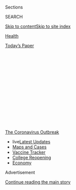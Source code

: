 <div id="app">

<div>

<div>

<div>

<div class="NYTAppHideMasthead css-1q2w90k e1suatyy0">

<div class="section css-ui9rw0 e1suatyy2">

<div class="css-eph4ug er09x8g0">

<div class="css-6n7j50">

</div>

<span class="css-1dv1kvn">Sections</span>

<div class="css-10488qs">

<span class="css-1dv1kvn">SEARCH</span>

</div>

[Skip to content](#site-content)[Skip to site
index](#site-index)

</div>

<div id="masthead-section-label" class="css-1wr3we4 eaxe0e00">

[Health](https://www.nytimes.com/section/health)

</div>

<div class="css-10698na e1huz5gh0">

</div>

</div>

<div id="masthead-bar-one" class="section hasLinks css-15hmgas e1csuq9d3">

<div class="css-uqyvli e1csuq9d0">

</div>

<div class="css-1uqjmks e1csuq9d1">

</div>

<div class="css-9e9ivx">

[](https://myaccount.nytimes.com/auth/login?response_type=cookie&client_id=vi)

</div>

<div class="css-1bvtpon e1csuq9d2">

[Today’s
Paper](https://www.nytimes.com/section/todayspaper)

</div>

</div>

</div>

</div>

<div data-aria-hidden="false">

<div id="site-content" data-role="main">

<div>

<div class="css-1aor85t" style="opacity:0.000000001;z-index:-1;visibility:hidden">

<div class="css-1hqnpie">

<div class="css-epjblv">

<span class="css-17xtcya">[Health](/section/health)</span><span class="css-x15j1o">|</span><span class="css-fwqvlz">Surfaces?
Sneezes? Sex? How the Coronavirus Can and Cannot
Spread</span>

</div>

<div class="css-k008qs">

<div class="css-1iwv8en">

<span class="css-18z7m18"></span>

<div>

</div>

</div>

<span class="css-1n6z4y">https://nyti.ms/2y13VqV</span>

<div class="css-1705lsu">

<div class="css-4xjgmj">

<div class="css-4skfbu" data-role="toolbar" data-aria-label="Social Media Share buttons, Save button, and Comments Panel with current comment count" data-testid="share-tools">

  - 
  - 
  - 
  - 
    
    <div class="css-6n7j50">
    
    </div>

  - 

</div>

</div>

</div>

</div>

</div>

</div>

<div id="NYT_TOP_BANNER_REGION" class="css-13pd83m">

<div>

<div id="styln-prism-menu-1592847958612" class="section interactive-content interactive-size-medium css-1edisqu">

<div class="css-17ih8de interactive-body">

<div id="scroll-container" class="css-1gj85ro">

[<span class="styln-title-wrap"><span class="css-1pje3qr">The
Coronavirus</span><span class="css-1pje3qr">
Outbreak</span></span>](https://www.nytimes.com/news-event/coronavirus?action=click&pgtype=Article&state=default&region=TOP_BANNER&context=storylines_menu)

  - <span class="css-kqxiym" data-emphasize="true">live</span>[Latest
    Updates](https://www.nytimes.com/2020/08/03/world/coronavirus-covid-19.html?action=click&pgtype=Article&state=default&region=TOP_BANNER&context=storylines_menu)
  - [Maps and
    Cases](https://www.nytimes.com/interactive/2020/us/coronavirus-us-cases.html?action=click&pgtype=Article&state=default&region=TOP_BANNER&context=storylines_menu)
  - [Vaccine
    Tracker](https://www.nytimes.com/interactive/2020/science/coronavirus-vaccine-tracker.html?action=click&pgtype=Article&state=default&region=TOP_BANNER&context=storylines_menu)
  - [College
    Reopening](https://www.nytimes.com/2020/08/02/us/covid-college-reopening.html?action=click&pgtype=Article&state=default&region=TOP_BANNER&context=storylines_menu)
  - [Economy](https://www.nytimes.com/live/2020/08/03/business/stock-market-today-coronavirus?action=click&pgtype=Article&state=default&region=TOP_BANNER&context=storylines_menu)

</div>

</div>

</div>

</div>

</div>

<div id="top-wrapper" class="css-1sy8kpn">

<div id="top-slug" class="css-l9onyx">

Advertisement

</div>

[Continue reading the main
story](#after-top)

<div class="ad top-wrapper" style="text-align:center;height:100%;display:block;min-height:250px">

<div id="top" class="place-ad" data-position="top" data-size-key="top">

</div>

</div>

<div id="after-top">

</div>

</div>

<div>

<div id="sponsor-wrapper" class="css-1hyfx7x">

<div id="sponsor-slug" class="css-19vbshk">

Supported by

</div>

[Continue reading the main
story](#after-sponsor)

<div id="sponsor" class="ad sponsor-wrapper" style="text-align:center;height:100%;display:block">

</div>

<div id="after-sponsor">

</div>

</div>

<div class="css-186x18t">

</div>

<div class="css-1vkm6nb ehdk2mb0">

# Surfaces? Sneezes? Sex? How the Coronavirus Can and Cannot Spread

</div>

What you need to know about how the virus is transmitted.

<div class="css-79elbk" data-testid="photoviewer-wrapper">

<div class="css-z3e15g" data-testid="photoviewer-wrapper-hidden">

</div>

<div class="css-1a48zt4 ehw59r15" data-testid="photoviewer-children">

![<span class="css-16f3y1r e13ogyst0" data-aria-hidden="true">The rose
and yellow spheres are viral particles, which came from a coronavirus
sample collected from one of the first cases in the United
States.</span><span class="css-cnj6d5 e1z0qqy90" itemprop="copyrightHolder"><span class="css-1ly73wi e1tej78p0">Credit...</span><span><span>Elizabeth
R. Fischer/National Institute of Allergy and Infectious Diseases’ Rocky
Mountain
Laboratories</span></span></span>](https://static01.nyt.com/images/2020/02/27/world/27xp-spread-pix3/27xp-spread-pix3-articleLarge.jpg?quality=75&auto=webp&disable=upscale)

</div>

</div>

<div class="css-18e8msd">

<div class="css-vp77d3 epjyd6m0">

<div class="css-1baulvz">

By [<span class="css-1baulvz last-byline" itemprop="name">Heather
Murphy</span>](https://www.nytimes.com/by/heather-murphy)

</div>

</div>

  - May 26,
    2020

  - 
    
    <div class="css-4xjgmj">
    
    <div class="css-pvvomx" data-role="toolbar" data-aria-label="Social Media Share buttons, Save button, and Comments Panel with current comment count" data-testid="share-tools">
    
      - 
      - 
      - 
      - 
        
        <div class="css-6n7j50">
        
        </div>
    
      - 
    
    </div>
    
    </div>

</div>

<div class="css-mdjrty">

[阅读简体中文版](https://cn.nytimes.com/health/20200303/coronavirus-how-it-spreads/ "Read in Simplified Chinese")[閱讀繁體中文版](https://cn.nytimes.com/health/20200303/coronavirus-how-it-spreads/zh-hant/ "Read in Traditional Chinese")[Leer
en
español](https://www.nytimes.com/es/2020/03/03/espanol/ciencia-y-tecnologia/coronavirus-como-se-transmite.html "Read in Spanish")

</div>

</div>

<div class="section meteredContent css-1r7ky0e" name="articleBody" itemprop="articleBody">

<div class="css-1fanzo5 StoryBodyCompanionColumn">

<div class="css-53u6y8">

*\[This article is part of the developing coronavirus coverage, and may
be outdated.* [*Go here for the latest on the
coronavirus*](https://www.nytimes.com/news-event/coronavirus)*.\]*

A delicate but highly contagious virus, roughly one-900th the width of a
human hair, is spreading from person to person around the world. The
[coronavirus](https://www.nytimes.com/2020/03/03/world/coronavirus-news.html),
as it’s known, has already [infected more than 200,000 people in 140
countries](https://www.nytimes.com/interactive/2020/world/coronavirus-maps.html).

Because this virus is so new, experts’ understanding of how it spreads
is limited. They can, however, offer some guidance about how it does —
and does not — seem to be transmitted.

## If I cross paths with a sick person, will I get sick, too?

You walk into a crowded grocery store. A shopper has the coronavirus.
What puts you most at risk of getting infected by that person?

</div>

</div>

<div class="css-1fanzo5 StoryBodyCompanionColumn">

<div class="css-53u6y8">

Experts agree they have a great deal to learn, but four factors are
likely to play some role: how close you get; how long you are near the
person; whether that person projects viral droplets on you; and how much
you touch your face. (Of course, [your age and
health](https://www.nytimes.com/2020/02/20/health/coronavirus-men-women.html)
are also major factors.)

Also, the larger the number of people in the store — or in any other
situation —<span class="css-8l6xbc evw5hdy0"> </span>the greater the
chance that you’ll cross paths with an infected person, which is why so
many health officials are now urging people to avoid crowds and to
[cancel
gatherings](https://www.cdc.gov/coronavirus/2019-ncov/community/large-events/mass-gatherings-ready-for-covid-19.html)
large and small.

</div>

</div>

<div>

</div>

<div class="css-1fanzo5 StoryBodyCompanionColumn">

<div class="css-53u6y8">

## What’s a viral droplet?

It is a droplet containing viral particles. A virus is a tiny
codependent microbe that attaches to a cell, takes over, makes more of
itself and moves on to its next host. This is its “lifestyle,” said Gary
Whittaker, a professor of virology at the Cornell University College of
Veterinary Medicine.

A “naked” virus can’t go anywhere unless it’s hitching a ride with a
droplet of mucus or saliva, said Kin-on Kwok, a professor at the Jockey
Club School of Public Health and Primary Care at the Chinese University
of Hong Kong.

</div>

</div>

<div class="css-1fanzo5 StoryBodyCompanionColumn">

<div class="css-53u6y8">

These mucus and saliva droplets are ejected from the mouth or the nose
as we cough, sneeze, laugh, sing, breathe and talk. If they don’t hit
something along the way, they typically land on the floor or the ground.
When the virus becomes suspended in droplets smaller than five
micrometers — known as aerosols — it can stay suspended for about a
half-hour, [research
suggests](https://www.nytimes.com/2020/03/17/health/coronavirus-surfaces-aerosols.html).<span class="css-8l6xbc evw5hdy0">
</span>

<div id="NYT_MAIN_CONTENT_1_REGION" class="css-9tf9ac">

<div>

<div id="styln-covid-updates-world" class="section interactive-content interactive-size-medium css-1ftcdic">

<div class="css-17ih8de interactive-body">

<div id="styln-briefing-block" data-asset-id="QXJ0aWNsZTpueXQ6Ly9hcnRpY2xlLzZkMDlhMjVlLTQxZDYtNWE3ZC04NzFjLTNiMDkyMGU0NjA2Zg==">

<div class="briefing-block-header-section">

# [Latest Updates: Global Coronavirus Outbreak](https://www.nytimes.com/2020/08/03/world/coronavirus-covid-19.html?action=click&pgtype=Article&state=default&region=MAIN_CONTENT_1&context=storylines_live_updates)

<div class="briefing-block-ts">

Updated 2020-08-04T07:33:06.428Z

</div>

</div>

  - [Fauci defends Birx after she is criticized by
    Trump.](https://www.nytimes.com/2020/08/03/world/coronavirus-covid-19.html?action=click&pgtype=Article&state=default&region=MAIN_CONTENT_1&context=storylines_live_updates#link-4547638f)
  - [Trump derides Democrats as lawmakers and administration officials
    try to break stimulus
    impasse.](https://www.nytimes.com/2020/08/03/world/coronavirus-covid-19.html?action=click&pgtype=Article&state=default&region=MAIN_CONTENT_1&context=storylines_live_updates#link-15e7f995)
  - [The deadline for 2020 census counting has been moved up by a
    month.](https://www.nytimes.com/2020/08/03/world/coronavirus-covid-19.html?action=click&pgtype=Article&state=default&region=MAIN_CONTENT_1&context=storylines_live_updates#link-e5a2cda)

<div class="briefing-block-footer">

<div class="briefing-block-footer-meta">

[See more
updates](https://www.nytimes.com/2020/08/03/world/coronavirus-covid-19.html?action=click&pgtype=Article&state=default&region=MAIN_CONTENT_1&context=storylines_live_updates)

</div>

<div class="briefing-block-briefinglinks">

<span>More live coverage:</span>
[Markets](https://www.nytimes.com/live/2020/08/03/business/stock-market-today-coronavirus?action=click&pgtype=Article&state=default&region=MAIN_CONTENT_1&context=storylines_live_updates)

</div>

</div>

</div>

</div>

</div>

</div>

</div>

To gain access to your cells, the viral droplets must enter through the
eyes, the nose or the mouth. Some experts believe that sneezing and
coughing are most likely the primary forms of transmission. Professor
Kwok said talking face-to-face or sharing a meal with someone could pose
a risk.

Julian Tang, a virologist and a professor at the University of Leicester
in England who is researching the coronavirus with Professor Kwok,
agreed.

“If you can smell what someone had for lunch — garlic, curry, etc. — you
are inhaling what they are breathing out, including any virus in their
breath,” he said.

The virus does not linger in the air at high enough levels to be a risk
to most people. But the techniques health care workers use to care for
sick people can generate high levels of aerosols. This is part of why
it’s so important that they have [proper protective
equipment.](https://www.nytimes.com/interactive/2020/03/11/us/virus-health-workers.html)

## How close is too close?

The [Centers for Disease Control and
Prevention](https://www.cdc.gov/coronavirus/2019-ncov/hcp/clinical-criteria.html)
recommends keeping a distance of six feet from other people to minimize
the possibility of infection. (A useful way to think about six feet is
that it’s roughly twice the length of the average person’s extended
arm.)

Three feet is the distance the W.H.O. emphasizes as particularly risky
when standing near a person who is coughing or sneezing.

</div>

</div>

<div class="css-1fanzo5 StoryBodyCompanionColumn">

<div class="css-53u6y8">

Still, other public health experts say that at this crucial moment, when
the world still has an opportunity to [slow the
transmission](https://www.nytimes.com/interactive/2020/03/19/world/coronavirus-flatten-the-curve-countries.html)
of the coronavirus, any number of feet is too close. By cutting out all
but essential in-person interactions, we can help [flatten the
curve](https://www.nytimes.com/2020/03/11/science/coronavirus-curve-mitigation-infection.html),
they say, keeping the number of sick people to levels that medical
providers can manage.

## How long is too long to be near an infected person?

It’s not yet clear, but most experts agree that more time equals more
risk.

## Will you know a person is sick?

Not necessarily.

[Fever, coughing, chest pain and shortness of
breath](https://www.nytimes.com/article/coronavirus-body-symptoms.html)
may signal that someone has been infected with the coronavirus.
(Covid-19 is the name for the disease caused by the virus.)

But it has become increasingly clear that [people without symptoms can
also infect
others](https://www.nytimes.com/2020/02/26/health/coronavirus-asymptomatic.html).
In some cases, these people may later feel terrible enough to [try to
get
tested](https://www.nytimes.com/2020/03/18/nyregion/coronavirus-testing-positive.html),
isolate themselves, [seek
treatment](https://www.nytimes.com/2020/03/17/science/coronavirus-treatment.html)
and notify friends and colleagues about potential risk. In still other
cases, people with the virus may never experience the physical
discomfort that would tip them off to the fact that they have been a
danger to others.<span class="css-8l6xbc evw5hdy0"> </span>

</div>

</div>

<div class="css-79elbk" data-testid="photoviewer-wrapper">

<div class="css-z3e15g" data-testid="photoviewer-wrapper-hidden">

</div>

<div class="css-1a48zt4 ehw59r15" data-testid="photoviewer-children">

![<span class="css-16f3y1r e13ogyst0" data-aria-hidden="true">Workers
disinfecting subway cars in Tehran on Tuesday. The coronavirus is a
delicate microbe that is killed easily with
disinfectant.</span><span class="css-cnj6d5 e1z0qqy90" itemprop="copyrightHolder"><span class="css-1ly73wi e1tej78p0">Credit...</span><span>Sajjad
Safari/International Iran Photo Agency, IIPA, via Associated
Press</span></span>](https://static01.nyt.com/images/2020/03/02/multimedia/02xp-spread3/merlin_169500543_c7f77cb5-99dd-4495-8aed-dbb65fc11be4-articleLarge.jpg?quality=75&auto=webp&disable=upscale)

</div>

</div>

<div class="css-1fanzo5 StoryBodyCompanionColumn">

<div class="css-53u6y8">

## Can the virus last on a bus pole, a touch screen or other surface?

Yes. After numerous people who attended a Buddhist temple in Hong Kong
fell ill, the city’s Center for Health Protection collected samples from
the site. Restroom faucets and the cloth covers over Buddhist texts
tested positive for the coronavirus, the agency said.

This coronavirus is just the latest of many similarly shaped viruses.
(Coronaviruses are [named for the
spikes](https://www.nytimes.com/article/what-is-coronavirus.html) that
protrude from their surfaces, which resemble a crown or the sun’s
corona.)

A [recent
study](https://www.nytimes.com/2020/03/17/health/coronavirus-surfaces-aerosols.html)
of the novel coronavirus found that it could live for three days on
plastic and steel. If you are ordering lots of supplies online, you may
be relieved to know that the virus did poorly on cardboard — it
disintegrated over the course of a
day.<span class="css-8l6xbc evw5hdy0"> </span>It survived for about four
hours on copper.

</div>

</div>

<div class="css-1fanzo5 StoryBodyCompanionColumn">

<div class="css-53u6y8">

Whether a surface looks dirty or clean is irrelevant. If an infected
person sneezed and a droplet landed on a surface, a person who then
touched that surface could pick it up. How much is required to infect a
person is unclear.

But as long as you [wash your
hands](https://www.nytimes.com/2016/04/21/health/washing-hands.html)
before [touching your
face,](https://www.nytimes.com/2020/03/02/well/live/coronavirus-spread-transmission-face-touching-hands.html)
you should be OK, because viral droplets don’t pass through
skin.

<div id="NYT_MAIN_CONTENT_3_REGION" class="css-9tf9ac">

<div>

<div id="styln-prism-freeform-1594220623585" class="section interactive-content interactive-size-medium css-1ftcdic">

<div class="css-17ih8de interactive-body">

<div id="prism-freeform-block-38059" class="css-19mumt8" data-role="complementary" data-storyline="The Coronavirus Outbreak" data-truncated="true" tabindex="0">

<div class="css-a8d9oz">

<div class="css-eb027h">

[](https://www.nytimes.com/news-event/coronavirus?action=click&pgtype=Article&state=default&region=MAIN_CONTENT_3&context=storylines_faq)

### The Coronavirus Outbreak ›

#### Frequently Asked Questions

Updated August 3, 2020

  - #### I’m a small-business owner. Can I get relief?
    
      - The [stimulus bills enacted in
        March](https://www.nytimes.com/article/small-business-loans-stimulus-grants-freelancers-coronavirus.html?action=click&pgtype=Article&state=default&region=MAIN_CONTENT_3&context=storylines_faq)
        offer help for the millions of American small businesses. Those
        eligible for aid are businesses and nonprofit organizations with
        fewer than 500 workers, including sole proprietorships,
        independent contractors and freelancers. Some larger companies
        in some industries are also eligible. The help being offered,
        which is being managed by the Small Business Administration,
        includes the Paycheck Protection Program and the Economic Injury
        Disaster Loan program. But lots of folks have [not yet seen
        payouts.](https://www.nytimes.com/interactive/2020/05/07/business/small-business-loans-coronavirus.html?action=click&pgtype=Article&state=default&region=MAIN_CONTENT_3&context=storylines_faq)
        Even those who have received help are confused: The rules are
        draconian, and some are stuck sitting on [money they don’t know
        how to
        use.](https://www.nytimes.com/2020/05/02/business/economy/loans-coronavirus-small-business.html?action=click&pgtype=Article&state=default&region=MAIN_CONTENT_3&context=storylines_faq)
        Many small-business owners are getting less than they expected
        or [not hearing anything at
        all.](https://www.nytimes.com/2020/06/10/business/Small-business-loans-ppp.html?action=click&pgtype=Article&state=default&region=MAIN_CONTENT_3&context=storylines_faq)

  - #### What are my rights if I am worried about going back to work?
    
      - Employers have to provide [a safe
        workplace](https://www.osha.gov/SLTC/covid-19/standards.html)
        with policies that protect everyone equally. [And if one of your
        co-workers tests positive for the coronavirus, the
        C.D.C.](https://www.nytimes.com/article/coronavirus-money-unemployment.html?action=click&pgtype=Article&state=default&region=MAIN_CONTENT_3&context=storylines_faq)
        has said that [employers should tell their
        employees](https://www.cdc.gov/coronavirus/2019-ncov/community/guidance-business-response.html)
        -- without giving you the sick employee’s name -- that they may
        have been exposed to the virus.

  - #### Should I refinance my mortgage?
    
      - [It could be a good
        idea,](https://www.nytimes.com/article/coronavirus-money-unemployment.html?action=click&pgtype=Article&state=default&region=MAIN_CONTENT_3&context=storylines_faq)
        because mortgage rates have [never been
        lower.](https://www.nytimes.com/2020/07/16/business/mortgage-rates-below-3-percent.html?action=click&pgtype=Article&state=default&region=MAIN_CONTENT_3&context=storylines_faq)
        Refinancing requests have pushed mortgage applications to some
        of the highest levels since 2008, so be prepared to get in line.
        But defaults are also up, so if you’re thinking about buying a
        home, be aware that some lenders have tightened their standards.

  - #### What is school going to look like in September?
    
      - It is unlikely that many schools will return to a normal
        schedule this fall, requiring the grind of [online
        learning](https://www.nytimes.com/2020/06/05/us/coronavirus-education-lost-learning.html?action=click&pgtype=Article&state=default&region=MAIN_CONTENT_3&context=storylines_faq),
        [makeshift child
        care](https://www.nytimes.com/2020/05/29/us/coronavirus-child-care-centers.html?action=click&pgtype=Article&state=default&region=MAIN_CONTENT_3&context=storylines_faq)
        and [stunted
        workdays](https://www.nytimes.com/2020/06/03/business/economy/coronavirus-working-women.html?action=click&pgtype=Article&state=default&region=MAIN_CONTENT_3&context=storylines_faq)
        to continue. California’s two largest public school districts —
        Los Angeles and San Diego — said on July 13, that [instruction
        will be remote-only in the
        fall](https://www.nytimes.com/2020/07/13/us/lausd-san-diego-school-reopening.html?action=click&pgtype=Article&state=default&region=MAIN_CONTENT_3&context=storylines_faq),
        citing concerns that surging coronavirus infections in their
        areas pose too dire a risk for students and teachers. Together,
        the two districts enroll some 825,000 students. They are the
        largest in the country so far to abandon plans for even a
        partial physical return to classrooms when they reopen in
        August. For other districts, the solution won’t be an
        all-or-nothing approach. [Many
        systems](https://bioethics.jhu.edu/research-and-outreach/projects/eschool-initiative/school-policy-tracker/),
        including the nation’s largest, New York City, are devising
        [hybrid
        plans](https://www.nytimes.com/2020/06/26/us/coronavirus-schools-reopen-fall.html?action=click&pgtype=Article&state=default&region=MAIN_CONTENT_3&context=storylines_faq)
        that involve spending some days in classrooms and other days
        online. There’s no national policy on this yet, so check with
        your municipal school system regularly to see what is happening
        in your community.

  - #### Is the coronavirus airborne?
    
      - The coronavirus [can stay aloft for hours in tiny droplets in
        stagnant
        air](https://www.nytimes.com/2020/07/04/health/239-experts-with-one-big-claim-the-coronavirus-is-airborne.html?action=click&pgtype=Article&state=default&region=MAIN_CONTENT_3&context=storylines_faq),
        infecting people as they inhale, mounting scientific evidence
        suggests. This risk is highest in crowded indoor spaces with
        poor ventilation, and may help explain super-spreading events
        reported in meatpacking plants, churches and restaurants. [It’s
        unclear how often the virus is
        spread](https://www.nytimes.com/2020/07/06/health/coronavirus-airborne-aerosols.html?action=click&pgtype=Article&state=default&region=MAIN_CONTENT_3&context=storylines_faq)
        via these tiny droplets, or aerosols, compared with larger
        droplets that are expelled when a sick person coughs or sneezes,
        or transmitted through contact with contaminated surfaces, said
        Linsey Marr, an aerosol expert at Virginia Tech. Aerosols are
        released even when a person without symptoms exhales, talks or
        sings, according to Dr. Marr and more than 200 other experts,
        who [have outlined the evidence in an open letter to the World
        Health
        Organization](https://academic.oup.com/cid/article/doi/10.1093/cid/ciaa939/5867798).

<div id="styln-survey-component-38059" class="styln-survey-component" data-surveyname="faq" data-surveystoryline="coronavirus">

</div>

</div>

<div class="css-6mllg9">

</div>

<div class="css-pmm6ed">

<span class="css-5gimkt"></span>

</div>

</div>

</div>

</div>

</div>

</div>

</div>

Also, coronaviruses are relatively easy to destroy. Using a simple
disinfectant on a surface is nearly guaranteed to break the delicate
envelope that surrounds the tiny microbe, rendering it harmless,
Professor Whittaker
said.

</div>

</div>

<div>

</div>

<div class="css-79elbk" data-testid="photoviewer-wrapper">

<div class="css-z3e15g" data-testid="photoviewer-wrapper-hidden">

</div>

<div class="css-1a48zt4 ehw59r15" data-testid="photoviewer-children">

<div class="css-1xdhyk6 erfvjey0">

<span class="css-1ly73wi e1tej78p0">Image</span>

<div class="css-zjzyr8">

<div data-testid="lazyimage-container" style="height:257.77777777777777px">

</div>

</div>

</div>

<span class="css-16f3y1r e13ogyst0" data-aria-hidden="true">Passengers
on a bus in Seoul, South Korea. If an infected person sneezed and a
droplet landed on a surface, a person who then touched that surface
could pick it up, experts
said.</span><span class="css-cnj6d5 e1z0qqy90" itemprop="copyrightHolder"><span class="css-1ly73wi e1tej78p0">Credit...</span><span>Kim
Hong-Ji/Reuters</span></span>

</div>

</div>

<div class="css-1fanzo5 StoryBodyCompanionColumn">

<div class="css-53u6y8">

## Does the brand or type of soap you use matter?

No, several experts said.

## My neighbor is coughing. Should I be worried?

There is no evidence that viral particles can go through walls or glass,
said Dr. Ashish K. Jha, director of the Harvard Global Health Institute.

He said he was more concerned about the dangers posed by common spaces
than those posed by vents, provided there is good air circulation in a
room.

</div>

</div>

<div class="css-1fanzo5 StoryBodyCompanionColumn">

<div class="css-53u6y8">

An infected neighbor might sneeze on a railing and if you touched it,
“that would be a more natural way to get it from your neighbor,” he
said.

## Can I get it from making out with someone?

Kissing could definitely spread it, several experts said.

Though coronaviruses are not typically sexually transmitted, it’s too
soon to know, the W.H.O. said.

## Is it safe to eat where people are sick with the coronavirus?

If a sick person handles the food or it’s a high-traffic buffet, then
risks cannot be ruled out — but heating or reheating food should kill
the virus, Professor Whittaker said.

Dr. Jha concurred.

“As a general rule, we haven’t seen that food is a mechanism for
spreading,” he
said.

</div>

</div>

<div class="css-79elbk" data-testid="photoviewer-wrapper">

<div class="css-z3e15g" data-testid="photoviewer-wrapper-hidden">

</div>

<div class="css-1a48zt4 ehw59r15" data-testid="photoviewer-children">

<div class="css-1xdhyk6 erfvjey0">

<span class="css-1ly73wi e1tej78p0">Image</span>

<div class="css-zjzyr8">

<div data-testid="lazyimage-container" style="height:217.82222222222222px">

</div>

</div>

</div>

<span class="css-16f3y1r e13ogyst0" data-aria-hidden="true">Waiters in
February at a restaurant in St. Mark’s Square in Venice, which would
usually be full of
tourists.</span><span class="css-cnj6d5 e1z0qqy90" itemprop="copyrightHolder"><span class="css-1ly73wi e1tej78p0">Credit...</span><span>Manuel
Silvestri/Reuters</span></span>

</div>

</div>

<div class="css-1fanzo5 StoryBodyCompanionColumn">

<div class="css-53u6y8">

## Can my dog or cat safely join me in quarantine?

Thousands of people have already begun various types of quarantines.
Some have been mandated by health officials, while others are voluntary
and primarily involve staying home.

Can a cat or dog join someone to make quarantine less lonely?

Professor Whittaker, who has studied the spread of coronaviruses in
animals and humans, said that he had seen no evidence that people who
have the virus could be a danger to their pets.

Apoorva Mandavilli contributed reporting.

</div>

</div>

<div>

</div>

</div>

<div>

</div>

<div>

</div>

<div>

</div>

<div>

<div id="bottom-wrapper" class="css-1ede5it">

<div id="bottom-slug" class="css-l9onyx">

Advertisement

</div>

[Continue reading the main
story](#after-bottom)

<div id="bottom" class="ad bottom-wrapper" style="text-align:center;height:100%;display:block;min-height:90px">

</div>

<div id="after-bottom">

</div>

</div>

</div>

</div>

</div>

## Site Index

<div>

</div>

## Site Information Navigation

  - [© <span>2020</span> <span>The New York Times
    Company</span>](https://help.nytimes.com/hc/en-us/articles/115014792127-Copyright-notice)

<!-- end list -->

  - [NYTCo](https://www.nytco.com/)
  - [Contact
    Us](https://help.nytimes.com/hc/en-us/articles/115015385887-Contact-Us)
  - [Work with us](https://www.nytco.com/careers/)
  - [Advertise](https://nytmediakit.com/)
  - [T Brand Studio](http://www.tbrandstudio.com/)
  - [Your Ad
    Choices](https://www.nytimes.com/privacy/cookie-policy#how-do-i-manage-trackers)
  - [Privacy](https://www.nytimes.com/privacy)
  - [Terms of
    Service](https://help.nytimes.com/hc/en-us/articles/115014893428-Terms-of-service)
  - [Terms of
    Sale](https://help.nytimes.com/hc/en-us/articles/115014893968-Terms-of-sale)
  - [Site
    Map](https://spiderbites.nytimes.com)
  - [Help](https://help.nytimes.com/hc/en-us)
  - [Subscriptions](https://www.nytimes.com/subscription?campaignId=37WXW)

</div>

</div>

</div>

</div>
